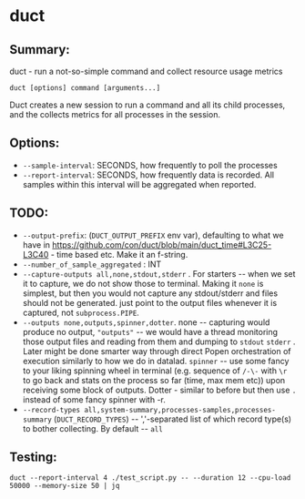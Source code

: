 # duct

## Summary:

duct - run a not-so-simple command and collect resource usage metrics

`duct [options] command [arguments...]`

Duct creates a new session to run a command and all its child processes, and the collects metrics for all processes in the session.

## Options:
   - `--sample-interval`: SECONDS, how frequently to poll the processes
   - `--report-interval`: SECONDS, how frequently data is recorded. All samples within this interval will be aggregated when reported.


## TODO:
   - `--output-prefix`:  (`DUCT_OUTPUT_PREFIX` env var), defaulting to what we have in https://github.com/con/duct/blob/main/duct_time#L3C25-L3C40 - time based etc. Make it an f-string.
   - `--number_of_sample_aggregated` : INT
   - `--capture-outputs all,none,stdout,stderr` . For starters -- when we set it to capture, we do not show those to terminal. Making it `none` is simplest, but then you would not capture any stdout/stderr and files should not be generated. just point to the output files whenever it is captured, not `subprocess.PIPE`.
   - `--outputs none,outputs,spinner,dotter`. none -- capturing would produce no output, `"outputs"` -- we would have a thread monitoring those output files and reading from them and dumping to `stdout` `stderr` . Later might be done smarter way through direct Popen orchestration of execution similarly to how we do in datalad. `spinner` -- use some fancy to your liking spinning wheel in terminal (e.g. sequence of `/-\-` with `\r` to go back and stats on the process so far (time, max mem etc)) upon receiving some block of outputs. Dotter - similar to before but then use `.` instead of some fancy spinner with -r.
   - `--record-types all,system-summary,processes-samples,processes-summary`  (`DUCT_RECORD_TYPES`) -- ','-separated list of which record type(s) to bother collecting. By default -- `all`

## Testing:

`duct --report-interval 4 ./test_script.py -- --duration 12 --cpu-load 50000 --memory-size 50 | jq`

